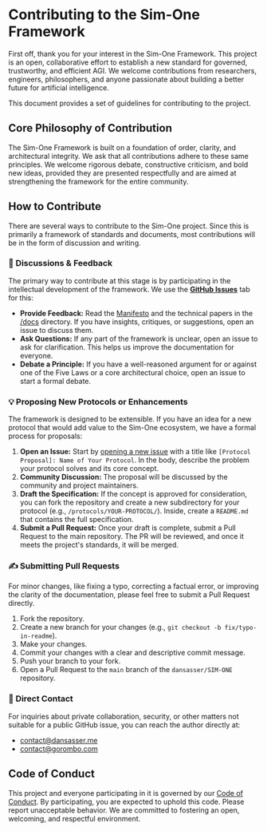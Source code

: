 # **Contributing to the Sim-One Framework**

First off, thank you for your interest in the Sim-One Framework. This project is an open, collaborative effort to establish a new standard for governed, trustworthy, and efficient AGI. We welcome contributions from researchers, engineers, philosophers, and anyone passionate about building a better future for artificial intelligence.

This document provides a set of guidelines for contributing to the project.

## **Core Philosophy of Contribution**

The Sim-One Framework is built on a foundation of order, clarity, and architectural integrity. We ask that all contributions adhere to these same principles. We welcome rigorous debate, constructive criticism, and bold new ideas, provided they are presented respectfully and are aimed at strengthening the framework for the entire community.

## **How to Contribute**

There are several ways to contribute to the Sim-One project. Since this is primarily a framework of standards and documents, most contributions will be in the form of discussion and writing.

### **💬 Discussions & Feedback**

The primary way to contribute at this stage is by participating in the intellectual development of the framework. We use the **[GitHub Issues](https://github.com/dansasser/SIM-ONE/issues)** tab for this:

  * **Provide Feedback:** Read the [Manifesto](./MANIFESTO.md) and the technical papers in the [/docs](./docs) directory. If you have insights, critiques, or suggestions, open an issue to discuss them.
  * **Ask Questions:** If any part of the framework is unclear, open an issue to ask for clarification. This helps us improve the documentation for everyone.
  * **Debate a Principle:** If you have a well-reasoned argument for or against one of the Five Laws or a core architectural choice, open an issue to start a formal debate.

### **💡 Proposing New Protocols or Enhancements**

The framework is designed to be extensible. If you have an idea for a new protocol that would add value to the Sim-One ecosystem, we have a formal process for proposals:

1.  **Open an Issue:** Start by [opening a new issue](https://github.com/dansasser/SIM-ONE/issues/new) with a title like `[Protocol Proposal]: Name of Your Protocol`. In the body, describe the problem your protocol solves and its core concept.
2.  **Community Discussion:** The proposal will be discussed by the community and project maintainers.
3.  **Draft the Specification:** If the concept is approved for consideration, you can fork the repository and create a new subdirectory for your protocol (e.g., `/protocols/YOUR-PROTOCOL/`). Inside, create a `README.md` that contains the full specification.
4.  **Submit a Pull Request:** Once your draft is complete, submit a Pull Request to the main repository. The PR will be reviewed, and once it meets the project's standards, it will be merged.

### **✍️ Submitting Pull Requests**

For minor changes, like fixing a typo, correcting a factual error, or improving the clarity of the documentation, please feel free to submit a Pull Request directly.

1.  Fork the repository.
2.  Create a new branch for your changes (e.g., `git checkout -b fix/typo-in-readme`).
3.  Make your changes.
4.  Commit your changes with a clear and descriptive commit message.
5.  Push your branch to your fork.
6.  Open a Pull Request to the `main` branch of the `dansasser/SIM-ONE` repository.

### 📨 Direct Contact

For inquiries about private collaboration, security, or other matters not suitable for a public GitHub issue, you can reach the author directly at:

* [contact@dansasser.me](mailto:contact@dansasser.me)
* [contact@gorombo.com](mailto:contact@gorombo.com)

## **Code of Conduct**

This project and everyone participating in it is governed by our [Code of Conduct](./CODE_OF_CONDUCT.md). By participating, you are expected to uphold this code. Please report unacceptable behavior. We are committed to fostering an open, welcoming, and respectful environment.
